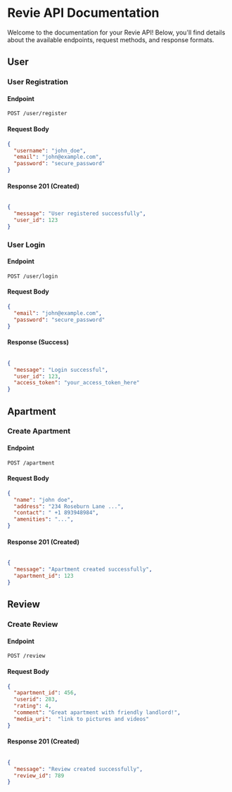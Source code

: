 
# Revie API Documentation

Welcome to the documentation for your Revie API! Below, you'll find details about the available endpoints, request methods, and response formats.

## User

### User Registration

#### Endpoint

`POST /user/register`

#### Request Body

```JSON
{
  "username": "john_doe",
  "email": "john@example.com",
  "password": "secure_password"
}
```
#### Response 201 (Created)


```JSON

{
  "message": "User registered successfully",
  "user_id": 123
}
```

### User Login

#### Endpoint

`POST /user/login`

#### Request Body

```JSON
{
  "email": "john@example.com",
  "password": "secure_password"
}
```
#### Response (Success)


```JSON

{
  "message": "Login successful",
  "user_id": 123,
  "access_token": "your_access_token_here"
}
```

## Apartment

### Create Apartment

#### Endpoint

`POST /apartment`

#### Request Body

```JSON
{
  "name": "john doe",
  "address": "234 Roseburn Lane ...",
  "contact": " +1 893948984",
  "amenities": "...",
}
```
#### Response 201 (Created)


```JSON

{
  "message": "Apartment created successfully",
  "apartment_id": 123
}
```

## Review

### Create Review

#### Endpoint

`POST /review`

#### Request Body

```JSON
{
  "apartment_id": 456,
  "userid": 283,
  "rating": 4,
  "comment": "Great apartment with friendly landlord!",
  "media_uri":  "link to pictures and videos"
}
```
#### Response 201 (Created)


```JSON

{
  "message": "Review created successfully",
  "review_id": 789
}
```

